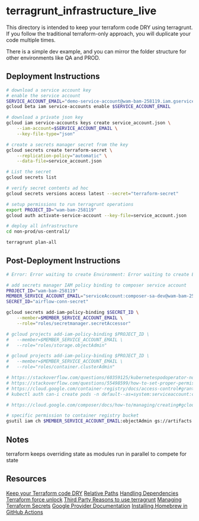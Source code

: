 # terragrunt_infrastructure_live

This directory is intended to keep your terraform code DRY using terragrunt. If you follow the traditional terraform-only approach, you will duplicate your code multiple times.

There is a simple dev example, and you can mirror the folder structure for other environments like QA and PROD.

## Deployment Instructions

```bash
# download a service account key
# enable the service account
SERVICE_ACCOUNT_EMAIL="demo-service-account@wam-bam-258119.iam.gserviceaccount.com"
gcloud beta iam service-accounts enable $SERVICE_ACCOUNT_EMAIL

# download a private json key
gcloud iam service-accounts keys create service_account.json \
    --iam-account=$SERVICE_ACCOUNT_EMAIL \
    --key-file-type="json"

# create a secrets manager secret from the key
gcloud secrets create terraform-secret \
    --replication-policy="automatic" \
    --data-file=service_account.json

# List the secret
gcloud secrets list

# verify secret contents ad hoc
gcloud secrets versions access latest --secret="terraform-secret"

# setup permissions to run terragrunt operations
export PROJECT_ID="wam-bam-258119"
gcloud auth activate-service-account --key-file=service_account.json

# deploy all infrastructure
cd non-prod/us-central1/

terragrunt plan-all

```

## Post-Deployment Instructions

```bash
# Error: Error waiting to create Environment: Error waiting to create Environment: Error waiting for Creating Environment: error while retrieving operation: Get "https://composer.googleapis.com/v1beta1/projects/wam-bam-258119/locations/us-central1/operations/de094856-fea7-4ac4-824f-691b6cb42838?alt=json&prettyPrint=false": EOF. An initial environment was or is still being created, and clean up failed with error: Getting creation operation state failed while waiting for environment to finish creating, but environment seems to still be in 'CREATING' state. Wait for operation to finish and either manually delete environment or import "projects/wam-bam-258119/locations/us-central1/environments/dev-composer" into your state.

# add secrets manager IAM policy binding to composer service account
PROJECT_ID="wam-bam-258119"
MEMBER_SERVICE_ACCOUNT_EMAIL="serviceAccount:composer-sa-dev@wam-bam-258119.iam.gserviceaccount.com"
SECRET_ID="airflow-conn-secret"

gcloud secrets add-iam-policy-binding $SECRET_ID \
    --member=$MEMBER_SERVICE_ACCOUNT_EMAIL \
    --role="roles/secretmanager.secretAccessor"

# gcloud projects add-iam-policy-binding $PROJECT_ID \
#   --member=$MEMBER_SERVICE_ACCOUNT_EMAIL \
#   --role="roles/storage.objectAdmin"

# gcloud projects add-iam-policy-binding $PROJECT_ID \
#   --member=$MEMBER_SERVICE_ACCOUNT_EMAIL \
#   --role="roles/container.clusterAdmin"

# https://stackoverflow.com/questions/60359125/kubernetespodoperator-not-recognizing-the-service-account-name
# https://stackoverflow.com/questions/55498599/how-to-set-proper-permissions-to-run-kubernetespodoperator-in-cloud-composer
# https://cloud.google.com/container-registry/docs/access-control#grant
# kubectl auth can-i create pods -n default--as=system:serviceaccount:composer-1-11-2-airflow-1-10-9-de094856:default

# https://cloud.google.com/composer/docs/how-to/managing/creating#gcloud

# specific permission to container registry bucket
gsutil iam ch $MEMBER_SERVICE_ACCOUNT_EMAIL:objectAdmin gs://artifacts.wam-bam-258119.appspot.com/

```

## Notes

terraform keeps overriding state as modules run in parallel to compete for state

## Resources

[Keep your Terraform code DRY](https://terragrunt.gruntwork.io/docs/features/keep-your-terraform-code-dry/)
[Relative Paths](https://community.gruntwork.io/t/relative-paths-in-terragrunt-modules/144/6)
[Handling Dependencies](https://community.gruntwork.io/t/handling-dependencies/315/2)
[Terraform force unlock](https://www.terraform.io/docs/commands/force-unlock.html)
[Third Party Reasons to use terragrunt](https://transcend.io/blog/why-we-use-terragrunt)
[Managing Terraform Secrets](https://blog.gruntwork.io/a-comprehensive-guide-to-managing-secrets-in-your-terraform-code-1d586955ace1)
[Google Provider Documentation](https://www.terraform.io/docs/providers/google/guides/provider_reference.html#full-reference)
[Installing Homebrew in GitHub Actions](https://github.community/t/installing-homebrew-on-linux/17994)
